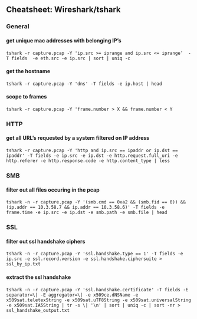 ## Cheatsheet: Wireshark/tshark
### General
#### get unique mac addresses with belonging IP’s 
``` tshark -r capture.pcap -Y 'ip.src >= iprange and ip.src <= iprange’  -T fields  -e eth.src -e ip.src | sort | uniq -c ```

#### get the hostname
``` tshark -r capture.pcap -Y 'dns' -T fields -e ip.host | head ```

#### scope to frames
```tshark -r capture.pcap -Y 'frame.number > X && frame.number < Y ```

### HTTP
#### get all URL’s requested by a system filtered on IP address
``` tshark -r capture.pcap -Y 'http and ip.src == ipaddr or ip.dst == ipaddr' -T fields -e ip.src -e ip.dst -e http.request.full_uri -e http.referer -e http.response.code -e http.content_type | less ```


### SMB
#### filter out all files occuring in the pcap
```tshark -n -r capture.pcap -Y '(smb.cmd == 0xa2 && (smb.fid == 0)) && (ip.addr == 10.3.58.7 && ip.addr == 10.3.58.6)' -T fields -e frame.time -e ip.src -e ip.dst -e smb.path -e smb.file | head ```

### SSL
#### filter out ssl handshake ciphers
```tshark -n -r capture.pcap -Y 'ssl.handshake.type == 1' -T fields -e ip.src -e ssl.record.version -e ssl.handshake.ciphersuite > ssl_by_ip.txt```

#### extract the ssl handshake
```tshark -n -r capture.pcap -Y 'ssl.handshake.certificate' -T fields -E separator=\| -E aggregator=\| -e x509ce.dNSName -e x509sat.teletexString -e x509sat.uTF8String -e x509sat.universalString -e x509sat.IA5String | tr -s \| '\n' | sort | uniq -c | sort -nr > ssl_handshake_output.txt```
